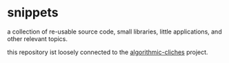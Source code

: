 snippets
========

a collection of re-usable source code, small libraries, little applications, and other relevant topics.

this repository ist loosely connected to the [algorithmic-cliches](https://github.com/d3p/algorithmic-cliches) project.